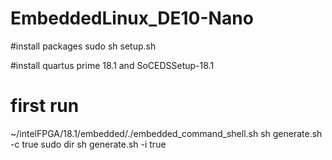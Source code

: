# EmbeddedLinux_DE10-Nano

#install packages
sudo sh setup.sh

#install quartus prime 18.1 and SoCEDSSetup-18.1

# first run
~/intelFPGA/18.1/embedded/./embedded_command_shell.sh
sh generate.sh -c true
sudo dir
sh generate.sh -i true
